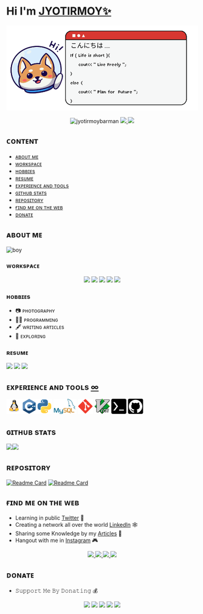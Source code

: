 # Hi I'm [JYOTIRMOY✨](https://linktr.ee/jyotirmoybarman)
<img src="pic/banner.png">
<p align="center"> <img src="https://komarev.com/ghpvc/?username=jyotirmoybarman&label=Views&color=blue&style=plastic" alt="jyotirmoybarman" /> <img src="https://img.shields.io/github/followers/jyotirmoybarman?logo=github&style=plastic"><a href="https://instagram.com/jyotirmoy_barman_"> <img src="https://img.shields.io/badge/Instagram-jyotirmoy__barman__-blue?logo=instagram&logoColor=white&style=plastic"></a><br/> </p>

## ᴄᴏɴᴛᴇɴᴛ

- [ᴀʙᴏᴜᴛ ᴍᴇ](https://github.com/jyotirmoybarman/jyotirmoybarman#ᴀʙᴏᴜᴛ-ᴍᴇ)
- [ᴡᴏʀᴋsᴘᴀᴄᴇ](https://github.com/jyotirmoybarman/jyotirmoybarman#ᴡᴏʀᴋsᴘᴀᴄᴇ)
- [ʜᴏʙʙɪᴇs](https://github.com/jyotirmoybarman/jyotirmoybarman#ʜᴏʙʙɪᴇs)
- [ʀᴇsᴜᴍᴇ](https://github.com/jyotirmoybarman/jyotirmoybarman#ʀᴇsᴜᴍᴇ)
- [ᴇxᴘᴇʀɪᴇɴᴄᴇ ᴀɴᴅ ᴛᴏᴏʟs](https://github.com/jyotirmoybarman/jyotirmoybarman#ᴇxᴘᴇʀɪᴇɴᴄᴇ-ᴀɴᴅ-ᴛᴏᴏʟs-)
- [ɢɪᴛʜᴜʙ sᴛᴀᴛs](https://github.com/jyotirmoybarman/jyotirmoybarman#ɢɪᴛʜᴜʙ-sᴛᴀᴛs)
- [ʀᴇᴘᴏsɪᴛᴏʀʏ](https://github.com/jyotirmoybarman/jyotirmoybarman#ʀᴇᴘᴏsɪᴛᴏʀʏ)
- [ғɪɴᴅ ᴍᴇ ᴏɴ ᴛʜᴇ ᴡᴇʙ](https://github.com/jyotirmoybarman/jyotirmoybarman#ғɪɴᴅ-ᴍᴇ-ᴏɴ-ᴛʜᴇ-ᴡᴇʙ)
- [ᴅᴏɴᴀᴛᴇ](https://github.com/jyotirmoybarman/jyotirmoybarman#ᴅᴏɴᴀᴛᴇ)

## ᴀʙᴏᴜᴛ ᴍᴇ

![boy](pic/details.gif)

### ᴡᴏʀᴋsᴘᴀᴄᴇ

<p align="center">
<img src="https://img.shields.io/badge/redmi_note_8_pro-E50914?style=for-the-badge&logo=Xiaomi&color=orange&logoColor=white"> 
<img src="https://img.shields.io/badge/Termux-E50914?style=for-the-badge&logo=linux&color=black&logoColor=white">   <img src="https://img.shields.io/badge/VIM-%2311AB00.svg?&style=for-the-badge&logo=vim&logoColor=white">
<img src="https://img.shields.io/badge/git-red?style=for-the-badge&logo=git&logoColor=white">
<img src="https://img.shields.io/badge/GitHub-100000?style=for-the-badge&logo=github&logoColor=white">
</p>

### ʜᴏʙʙɪᴇs

- 📷 ᴘʜᴏᴛᴏɢʀᴀᴘʜʏ 
- 👨‍💻 ᴘʀᴏɢʀᴀᴍᴍɪɴɢ
- 🖋️ ᴡʀɪᴛɪɴɢ ᴀʀᴛɪᴄʟᴇs
- 🔎 ᴇxᴘʟᴏʀɪɴɢ

### ʀᴇsᴜᴍᴇ

<p align="left">
<a href=""><img src="https://img.shields.io/badge/-_ᴅᴏᴡɴʟᴏᴀᴅ_-green?style=plastic"></a> <a href=""><img src="https://img.shields.io/badge/-_ᴠɪᴇᴡ_-red?style=plastic"></a> <a href=""><img src="https://img.shields.io/badge/-_sʜᴀʀᴇ_-blue?style=plastic"></a>
</p>

## ᴇxᴘᴇʀɪᴇɴᴄᴇ ᴀɴᴅ ᴛᴏᴏʟs [∞](Experience.md)

<img src="pic/linux.png" width=40px height=40px><img src="pic/Cpp.png" width=40px height=40px><img src="pic/python.png" width=40px height=40px> <img src="pic/mysql.png" width=60px height=40px>
<img src="pic/git.png" width=40px height=40px> <img src="pic/vim.png" width=40px height=40px> <img src="pic/termux.png" width=40px height=40px>   <img src="pic/GitHub.png" width=40px height=40px>

## ɢɪᴛʜᴜʙ sᴛᴀᴛs 

<img src="https://github-readme-stats.vercel.app/api?username=jyotirmoybarman&border_radius=30&show_icons=false&theme=github_darkb&line_height=25&hide_border=true&bg_color=90,0098f7ff,464bffff&title_color=fff&text_color=fff"><img src="https://github-readme-stats.vercel.app/api/top-langs/?username=jyotirmoybarman&border_radius=30&layout=compact&hide_border=true&bg_color=90,0098f7ff,464bffff&title_color=fff&text_color=fff"> 

## ʀᴇᴘᴏsɪᴛᴏʀʏ

[![Readme Card](https://github-readme-stats.vercel.app/api/pin/?username=jyotirmoybarman&repo=Cpp-Language&border_radius=30&bg_color=90,0098f7ff,464bffff&title_color=fff&text_color=fff&layout=compact&hide_border=true)](https://github.com/jyotirmoybarman/Cpp-Language)
[![Readme Card](https://github-readme-stats.vercel.app/api/pin/?username=jyotirmoybarman&repo=Python-3-Language&border_radius=30&bg_color=90,0098f7ff,464bffff&title_color=fff&text_color=fff&layout=compact&hide_border=true)](https://github.com/jyotirmoybarman/Cpp-Language)

## ғɪɴᴅ ᴍᴇ ᴏɴ ᴛʜᴇ ᴡᴇʙ 
- Learning in public [Twitter](https://twitter.com/jyotirmoytweet?s=08) 🎥
- Creating a network all over the world [LinkedIn](https://www.linkedin.com/in/jyotirmoy-barman-275018203) 🕸️
- Sharing some Knowledge by my [Articles](https://jyotirmoy.hashnode.dev/) 📰
- Hangout with me in [Instagram](https://instagram.com/jyotirmoy_barman_) 🎮
<p align="center">
<a href="https://github.com/jyotirmoybarman/">
        <img src="https://img.shields.io/badge/-_jyotirmoybarman_-grey?style=plastic&logo=github">
</a>
<a href="https://instagram.com/jyotirmoy_barman_">
        <img src="https://img.shields.io/badge/-_jyotirmoy__barman__-red?style=plastic&logo=instagram&logoColor=white">
</a>
<a href="https://www.linkedin.com/in/jyotirmoy-barman-275018203">
        <img src="https://img.shields.io/badge/-_Jyotirmoy_Barman_-blue?style=plastic&logo=linkedin">
</a>
<a href="https://linktr.ee/jyotirmoybarman">
        <img src="https://img.shields.io/badge/-_jyotirmoybarman_-green?style=plastic&logo=linktree&logoColor=white">
</a>
</p>

## ᴅᴏɴᴀᴛᴇ

- 𝚂𝚞𝚙𝚙𝚘𝚛𝚝 𝙼𝚎 𝙱𝚢 𝙳𝚘𝚗𝚊𝚝𝚒𝚗𝚐 💰

<p align="center">
<img src="https://img.shields.io/badge/-ʙᴜʏ_ᴍᴇ_ᴀ_ᴄᴏғғᴇᴇ-yellow?style=plastic&logo=buy-me-a-coffee&logoColor=white"> <img src="https://img.shields.io/badge/-ᴘʜᴏɴᴇᴘᴇ-purple?style=plastic&logo=phonepe&logoColor=white"> <img src="https://img.shields.io/badge/-_ᴇᴛʜᴇʀᴇᴜᴍ_-3C3C3D?style=plastic&logo=Ethereum"> <img src="https://img.shields.io/badge/_ʙɪᴛᴄᴏɪɴ_-000000?style=plastic&logo=bitcoin&logoColor=white"> <img src="https://img.shields.io/badge/-🏦_ʙᴀɴᴋ_-blue?style=plastic&logo=&logoColor=white">
</p>
